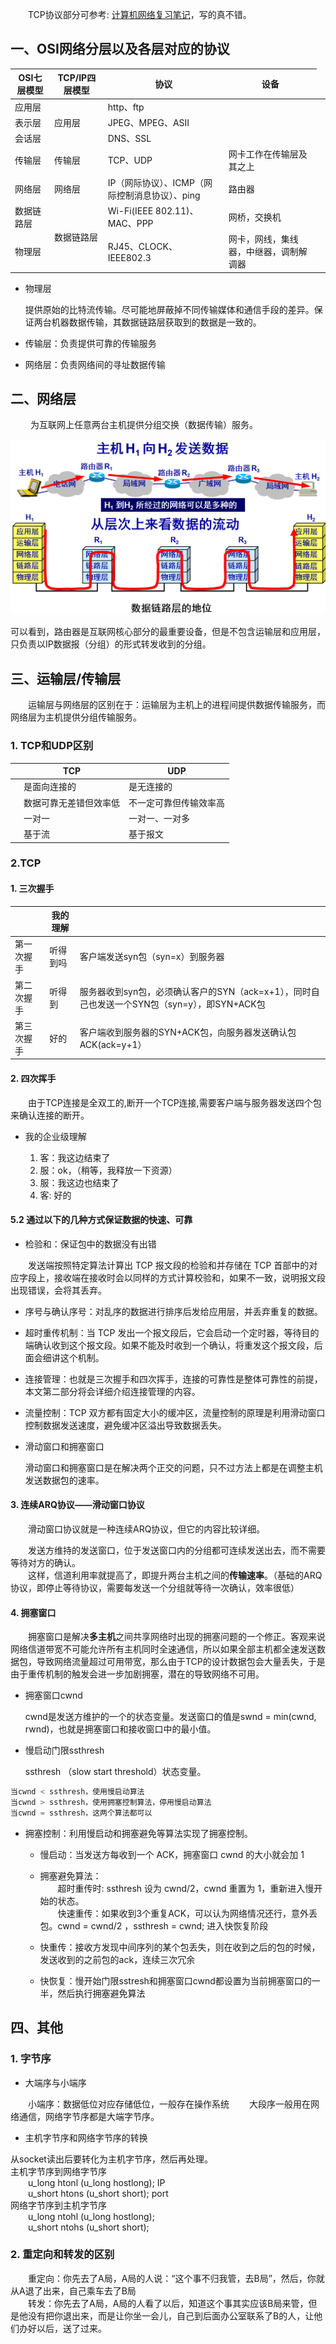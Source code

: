 



&emsp;&emsp;TCP协议部分可参考: [计算机网络复习笔记](https://hillzhang1999.gitee.io/2020/05/22/ji-suan-ji-wang-luo-quan-bu-fu-xi-bi-ji/#toc-heading-1)，写的真不错。

## 一、OSI网络分层以及各层对应的协议

 OSI七层模型 | TCP/IP四层模型       | 协议 |设备
---|---|---|--
应用层 <td rowspan="3"> 应用层      |http、ftp  |
表示层                              |JPEG、MPEG、ASII |
会话层                              | DNS、SSL |
传输层   | 传输层                   |TCP、UDP|网卡工作在传输层及其之上
网络层    | 网络层                  |IP（网际协议）、ICMP（网际控制消息协议）、ping  |路由器
数据链路层  <td rowspan="2">数据链路层 |Wi-Fi(IEEE 802.11)、MAC、PPP |网桥，交换机|
物理层                                  |RJ45、CLOCK、IEEE802.3 |网卡，网线，集线器，中继器，调制解调器|

+ 物理层

  提供原始的比特流传输。尽可能地屏蔽掉不同传输媒体和通信手段的差异。保证两台机器数据传输，其数据链路层获取到的数据是一致的。

+ 传输层：负责提供可靠的传输服务 

+ 网络层：负责网络间的寻址数据传输

  

## 二、网络层

&emsp;&emsp; 为互联网上任意两台主机提供分组交换（数据传输）服务。

  ![image](./img/01.互联网数据传输.png)

  可以看到，路由器是互联网核心部分的最重要设备，但是不包含运输层和应用层，只负责以IP数据报（分组）的形式转发收到的分组。


## 三、运输层/传输层

&emsp;&emsp;运输层与网络层的区别在于：运输层为主机上的进程间提供数据传输服务，而网络层为主机提供分组传输服务。


### 1. TCP和UDP区别

|   | TCP  | UDP  |
| ------------ | ------------ | ------------ |
|   | 是面向连接的  | 是无连接的  |
|   | 数据可靠无差错但效率低  | 不一定可靠但传输效率高  |
|   |  一对一  | 一对一、一对多 |
|   |  基于流  | 基于报文 |

### 2.TCP

#### 1. 三次握手

|            | 我的理解 |                              |
|------------|----------|---------------------------------|
| 第一次握手 | 听得到吗 | 客户端发送syn包（syn=x）到服务器       |
| 第二次握手 | 听得到   | 服务器收到syn包，必须确认客户的SYN（ack=x+1），同时自己也发送一个SYN包（syn=y），即SYN+ACK包 |
| 第三次握手 | 好的     | 客户端收到服务器的SYN+ACK包，向服务器发送确认包ACK(ack=y+1）|

#### 2. 四次挥手

&emsp;&emsp;由于TCP连接是全双工的,断开一个TCP连接,需要客户端与服务器发送四个包来确认连接的断开。

+ 我的企业级理解

  1. 客：我这边结束了  
  2. 服：ok，（稍等，我释放一下资源）  
  3. 服：我这边也结束了  
  4. 客: 好的

#### 5.2 通过以下的几种方式保证数据的快速、可靠

+ 检验和：保证包中的数据没有出错

&emsp;&emsp;发送端按照特定算法计算出 TCP 报文段的检验和并存储在 TCP 首部中的对应字段上，接收端在接收时会以同样的方式计算校验和，如果不一致，说明报文段出现错误，会将其丢弃。

+ 序号与确认序号：对乱序的数据进行排序后发给应用层，并丢弃重复的数据。
  
+ 超时重传机制：当 TCP 发出一个报文段后，它会启动一个定时器，等待目的端确认收到这个报文段。如果不能及时收到一个确认，将重发这个报文段，后面会细讲这个机制。

+ 连接管理：也就是三次握手和四次挥手，连接的可靠性是整体可靠性的前提，本文第二部分将会详细介绍连接管理的内容。

+ 流量控制：TCP 双方都有固定大小的缓冲区，流量控制的原理是利用滑动窗口控制数据发送速度，避免缓冲区溢出导致数据丢失。

+ 滑动窗口和拥塞窗口

  滑动窗口和拥塞窗口是在解决两个正交的问题，只不过方法上都是在调整主机发送数据包的速率。 

#### 3. 连续ARQ协议——滑动窗口协议

&emsp;&emsp;滑动窗口协议就是一种连续ARQ协议，但它的内容比较详细。

&emsp;&emsp;发送方维持的发送窗口，位于发送窗口内的分组都可连续发送出去，而不需要等待对方的确认。  
&emsp;&emsp;这样，信道利用率就提高了，即提升两台主机之间的**传输速率**。（基础的ARQ协议，即停止等待协议，需要每发送一个分组就等待一次确认，效率很低）

#### 4. 拥塞窗口

&emsp;&emsp;拥塞窗口是解决**多主机**之间共享网络时出现的拥塞问题的一个修正。客观来说网络信道带宽不可能允许所有主机同时全速通信，所以如果全部主机都全速发送数据包，导致网络流量超过可用带宽，那么由于TCP的设计数据包会大量丢失，于是由于重传机制的触发会进一步加剧拥塞，潜在的导致网络不可用。

+ 拥塞窗口cwnd
  
  cwnd是发送方维护的一个的状态变量。发送窗口的值是swnd = min(cwnd, rwnd)，也就是拥塞窗口和接收窗口中的最小值。  

+ 慢启动门限ssthresh
  
  ssthresh （slow start threshold）状态变量。

```cpp
当cwnd < ssthresh，使用慢启动算法  
当cwnd > ssthresh，使用拥塞控制算法，停用慢启动算法  
当cwnd = ssthresh，这两个算法都可以
```

+ 拥塞控制：利用慢启动和拥塞避免等算法实现了拥塞控制。
  
  + 慢启动：当发送方每收到一个 ACK，拥塞窗口 cwnd 的大小就会加 1
  + 拥塞避免算法：  
&emsp;&emsp;超时重传时: ssthresh 设为 cwnd/2，cwnd 重置为 1，重新进入慢开始的状态。  
&emsp;&emsp;快速重传：如果收到3个重复ACK，可以认为网络情况还行，意外丢包。cwnd = cwnd/2 ，ssthresh = cwnd; 进入快恢复阶段

  + 快重传：接收方发现中间序列的某个包丢失，则在收到之后的包的时候，发送收到的之前包的ack，连续三次冗余
  + 快恢复：慢开始门限sstresh和拥塞窗口cwnd都设置为当前拥塞窗口的一半，然后执行拥塞避免算法

 
## 四、其他
 
### 1. 字节序

+ 大端序与小端序

&emsp;&emsp;小端序：数据低位对应存储低位，一般存在操作系统
&emsp;&emsp;大段序一般用在网络通信，网络字节序都是大端字节序。

+ 主机字节序和网络字节序的转换

从socket读出后要转化为主机字节序，然后再处理。  
主机字节序到网络字节序  
&emsp;&emsp;u_long htonl (u_long hostlong);  IP  
&emsp;&emsp;u_short htons (u_short short);  port  
网络字节序到主机字节序  
&emsp;&emsp;u_long ntohl (u_long hostlong);  
&emsp;&emsp;u_short ntohs (u_short short);

### 2. 重定向和转发的区别

&emsp;&emsp;重定向：你先去了A局，A局的人说：“这个事不归我管，去B局”，然后，你就从A退了出来，自己乘车去了B局  
&emsp;&emsp;转发：你先去了A局，A局的人看了以后，知道这个事其实应该B局来管，但是他没有把你退出来，而是让你坐一会儿，自己到后面办公室联系了B的人，让他们办好以后，送了过来。
